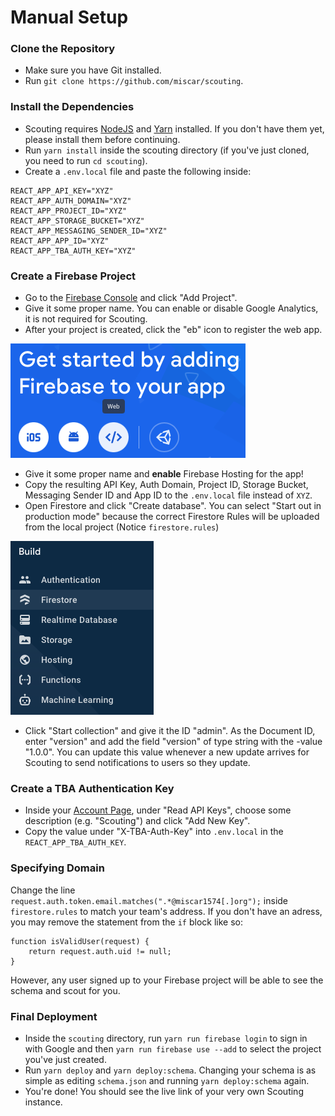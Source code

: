 # Manual Setup

### Clone the Repository

-   Make sure you have Git installed.
-   Run `git clone https://github.com/miscar/scouting`.

### Install the Dependencies

-   Scouting requires [NodeJS](https://nodejs.org/en/download) and [Yarn](https://yarnpkg.com/lang/en/docs/install) installed. If you don't have them yet, please install them before continuing.
-   Run `yarn install` inside the scouting directory (if you've just cloned, you need to run `cd scouting`).
-   Create a `.env.local` file and paste the following inside:

```
REACT_APP_API_KEY="XYZ"
REACT_APP_AUTH_DOMAIN="XYZ"
REACT_APP_PROJECT_ID="XYZ"
REACT_APP_STORAGE_BUCKET="XYZ"
REACT_APP_MESSAGING_SENDER_ID="XYZ"
REACT_APP_APP_ID="XYZ"
REACT_APP_TBA_AUTH_KEY="XYZ"
```

### Create a Firebase Project

-   Go to the [Firebase Console](https://console.firebase.google.com) and click "Add Project".
-   Give it some proper name. You can enable or disable Google Analytics, it is not required for Scouting.
-   After your project is created, click the "eb" icon to register the web app.

![Create Web App in Firebase](./create_web_app_in_firebase.png)

-   Give it some proper name and **enable** Firebase Hosting for the app!
-   Copy the resulting API Key, Auth Domain, Project ID, Storage Bucket, Messaging Sender ID and App ID to the `.env.local` file instead of `XYZ`.
-   Open Firestore and click "Create database". You can select "Start out in production mode" because the correct Firestore Rules will be uploaded from the local project (Notice `firestore.rules`)

![Create Firestore](./create_firestore.png)

-   Click "Start collection" and give it the ID "admin". As the Document ID, enter "version" and add the field "version" of type string with the -value "1.0.0". You can update this value whenever a new update arrives for Scouting to send notifications to users so they update.

### Create a TBA Authentication Key

-   Inside your [Account Page](https://www.thebluealliance.com/account), under "Read API Keys", choose some description (e.g. "Scouting") and click "Add New Key".
-   Copy the value under "X-TBA-Auth-Key" into `.env.local` in the `REACT_APP_TBA_AUTH_KEY`.

### Specifying Domain

Change the line `request.auth.token.email.matches(".*@miscar1574[.]org");` inside `firestore.rules` to match your team's address.
If you don't have an adress, you may remove the statement from the `if` block like so:
```
function isValidUser(request) {
    return request.auth.uid != null;
}
```
However, any user signed up to your Firebase project will be able to see the schema and scout for you.

### Final Deployment

-   Inside the `scouting` directory, run `yarn run firebase login` to sign in with Google and then `yarn run firebase use --add` to select the project you've just created.
-   Run `yarn deploy` and `yarn deploy:schema`. Changing your schema is as simple as editing `schema.json` and running `yarn deploy:schema` again.
-   You're done! You should see the live link of your very own Scouting instance.
